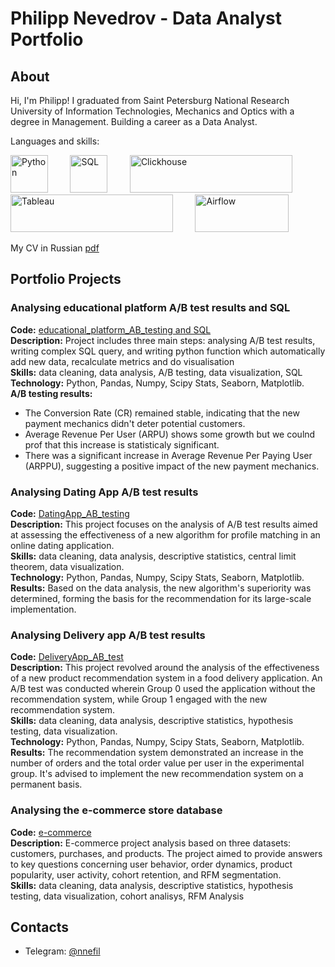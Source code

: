 # Philipp Nevedrov - Data Analyst Portfolio 

## About

Hi, I'm Philipp! I graduated from Saint Petersburg National Research University of Information Technologies, Mechanics and Optics with a degree in Management. Building a career as a Data Analyst. 





Languages and skills:

<img src="https://upload.wikimedia.org/wikipedia/commons/c/c3/Python-logo-notext.svg" alt="Python" width="60" height="60"/>&nbsp;&nbsp;&nbsp;&nbsp;&nbsp;&nbsp;&nbsp;&nbsp;
<img src="https://cdn.icon-icons.com/icons2/2415/PNG/512/postgresql_original_wordmark_logo_icon_146392.png" alt="SQL" width="60" height="60"/>&nbsp;&nbsp;&nbsp;&nbsp;&nbsp;&nbsp;&nbsp;&nbsp;
<img src="https://www.ilscipio.com/wp-content/uploads/2022/07/clickhouse-logo_freelogovectors.net_.png" alt="Clickhouse" width="260" height="60"/>&nbsp;&nbsp;&nbsp;&nbsp;&nbsp;&nbsp;&nbsp;&nbsp;
<img src="https://upload.wikimedia.org/wikipedia/commons/thumb/4/4b/Tableau_Logo.png/1600px-Tableau_Logo.png" alt="Tableau" width="260" height="60"/>&nbsp;&nbsp;&nbsp;&nbsp;&nbsp;&nbsp;&nbsp;&nbsp;
<img src="https://upload.wikimedia.org/wikipedia/commons/d/de/AirflowLogo.png" alt="Airflow" width="150" height="60"/>




My CV in Russian [pdf](https://github.com/nnefil/portfolio/blob/main/Filipp_Nevedrov_CV_rus.pdf) 

## Portfolio Projects

### Analysing educational platform A/B test results and SQL
**Code:** [educational_platform_AB_testing and SQL](https://github.com/nnefil/education_platform)    
**Description:** Project includes three main steps: analysing A/B test results, writing complex SQL query, and writing python function which automatically add new data, recalculate metrics and do visualisation  
**Skills:** data cleaning, data analysis, A/B testing, data visualization, SQL  
**Technology:** Python, Pandas, Numpy, Scipy Stats, Seaborn, Matplotlib.  
**A/B testing results:**
  - The Conversion Rate (CR) remained stable, indicating that the new payment mechanics didn't deter potential customers.
  - Average Revenue Per User (ARPU) shows some growth but we coulnd prof that this increase is statisticaly significant. 
  - There was a significant increase in Average Revenue Per Paying User (ARPPU), suggesting a positive impact of the new payment mechanics.


### Analysing Dating App A/B test results 
**Code:** [DatingApp_AB_testing](https://github.com/nnefil/projects/tree/main/DatingApp_AB_test)    
**Description:** This project focuses on the analysis of A/B test results aimed at assessing the effectiveness of a new algorithm for profile matching in an online dating application.  
**Skills:** data cleaning, data analysis, descriptive statistics, central limit theorem, data visualization.   
**Technology:** Python, Pandas, Numpy, Scipy Stats, Seaborn, Matplotlib.  
**Results:** Based on the data analysis, the new algorithm's superiority was determined, forming the basis for the recommendation for its large-scale implementation.  

### Analysing Delivery app A/B test results
**Code:** [DeliveryApp_AB_test](https://github.com/nnefil/projects/tree/main/DeliveryApp_AB_test)  
**Description:** This project revolved around the analysis of the effectiveness of a new product recommendation system in a food delivery application. An A/B test was conducted wherein Group 0 used the application without the recommendation system, while Group 1 engaged with the new recommendation system.  
**Skills:** data cleaning, data analysis, descriptive statistics, hypothesis testing, data visualization.  
**Technology:** Python, Pandas, Numpy, Scipy Stats, Seaborn, Matplotlib.  
**Results:** The recommendation system demonstrated an increase in the number of orders and the total order value per user in the experimental group. It's advised to implement the new recommendation system on a permanent basis.  

### Analysing the e-commerce store database
**Code:** [e-commerce](https://github.com/nnefil/projects/tree/main/e-commerce)  
**Description:** E-commerce project analysis based on three datasets: customers, purchases, and products. The project aimed to provide answers to key questions concerning user behavior, order dynamics, product popularity, user activity, cohort retention, and RFM segmentation.  
**Skills:** data cleaning, data analysis, descriptive statistics, hypothesis testing, data visualization, cohort analisys, RFM Analysis

## Contacts
- Telegram: [@nnefil](https://t.me/nnefil)


